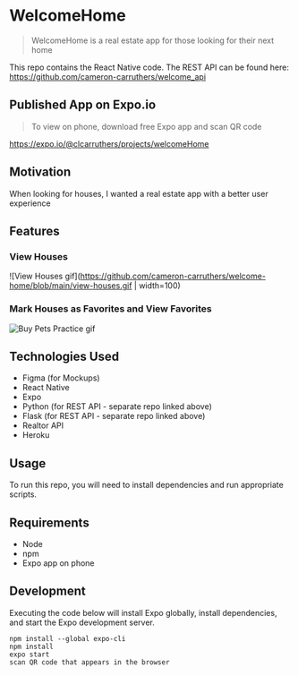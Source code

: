 # WelcomeHome

> WelcomeHome is a real estate app for those looking for their next home

This repo contains the React Native code.  The REST API can be found here: https://github.com/cameron-carruthers/welcome_api

## Published App on Expo.io

> To view on phone, download free Expo app and scan QR code

https://expo.io/@clcarruthers/projects/welcomeHome

## Motivation

When looking for houses, I wanted a real estate app with a better user experience

## Features

### View Houses

![View Houses gif](https://github.com/cameron-carruthers/welcome-home/blob/main/view-houses.gif | width=100)

### Mark Houses as Favorites and View Favorites

![Buy Pets Practice gif](https://github.com/cameron-carruthers/practice-tracker/blob/master/buy-pets.gif
)

## Technologies Used

- Figma (for Mockups)
- React Native
- Expo
- Python (for REST API - separate repo linked above)
- Flask (for REST API - separate repo linked above)
- Realtor API
- Heroku

## Usage

To run this repo, you will need to install dependencies and run appropriate scripts.

## Requirements

- Node
- npm
- Expo app on phone

## Development

Executing the code below will install Expo globally, install dependencies, and start the Expo development server.

```
npm install --global expo-cli
npm install
expo start
scan QR code that appears in the browser

```

